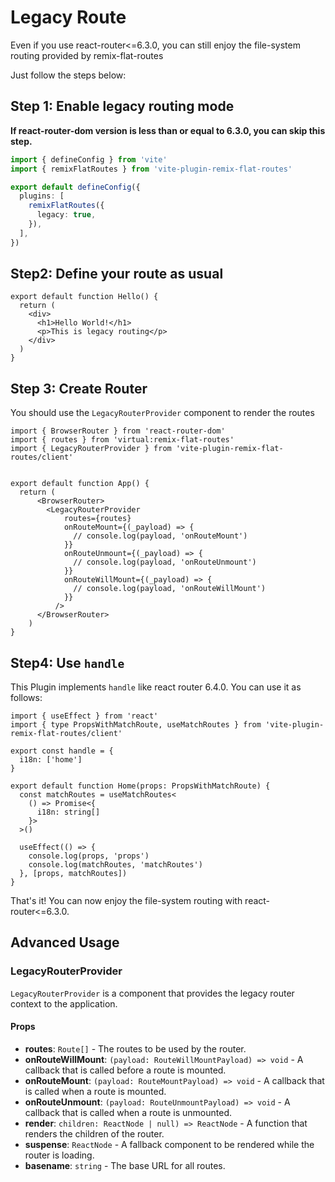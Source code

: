 # Legacy Route

Even if you use react-router<=6.3.0, you can still enjoy the file-system routing provided by remix-flat-routes

Just follow the steps below:

## Step 1: Enable legacy routing mode

**If react-router-dom version is less than or equal to 6.3.0, you can skip this step.**

```ts
import { defineConfig } from 'vite'
import { remixFlatRoutes } from 'vite-plugin-remix-flat-routes'

export default defineConfig({
  plugins: [
    remixFlatRoutes({
      legacy: true,
    }),
  ],
})
```

## Step2: Define your route as usual

```tsx
export default function Hello() {
  return (
    <div>
      <h1>Hello World!</h1>
      <p>This is legacy routing</p>
    </div>
  )
}
```

## Step 3: Create Router

You should use the `LegacyRouterProvider` component to render the routes

```tsx
import { BrowserRouter } from 'react-router-dom'
import { routes } from 'virtual:remix-flat-routes'
import { LegacyRouterProvider } from 'vite-plugin-remix-flat-routes/client'


export default function App() {
  return (
      <BrowserRouter>
        <LegacyRouterProvider
            routes={routes}
            onRouteMount={(_payload) => {
              // console.log(payload, 'onRouteMount')
            }}
            onRouteUnmount={(_payload) => {
              // console.log(payload, 'onRouteUnmount')
            }}
            onRouteWillMount={(_payload) => {
              // console.log(payload, 'onRouteWillMount')
            }}
          />
      </BrowserRouter>
    )
}
```

## Step4: Use `handle`

This Plugin implements `handle` like react router 6.4.0. You can use it as follows:

```tsx
import { useEffect } from 'react'
import { type PropsWithMatchRoute, useMatchRoutes } from 'vite-plugin-remix-flat-routes/client'

export const handle = {
  i18n: ['home']
}

export default function Home(props: PropsWithMatchRoute) {
  const matchRoutes = useMatchRoutes<
    () => Promise<{
      i18n: string[]
    }>
  >()

  useEffect(() => {
    console.log(props, 'props')
    console.log(matchRoutes, 'matchRoutes')
  }, [props, matchRoutes])
}
```



That's it! You can now enjoy the file-system routing with react-router<=6.3.0.



## Advanced Usage

### LegacyRouterProvider

`LegacyRouterProvider` is a component that provides the legacy router context to the application.

#### Props

- **routes**: `Route[]` - The routes to be used by the router.
- **onRouteWillMount**: `(payload: RouteWillMountPayload) => void` - A callback that is called before a route is mounted.
- **onRouteMount**: `(payload: RouteMountPayload) => void` - A callback that is called when a route is mounted.
- **onRouteUnmount**: `(payload: RouteUnmountPayload) => void` - A callback that is called when a route is unmounted.
- **render**: `children: ReactNode | null) => ReactNode` - A function that renders the children of the router.
- **suspense**: `ReactNode` - A fallback component to be rendered while the router is loading.
- **basename**: `string` - The base URL for all routes.
